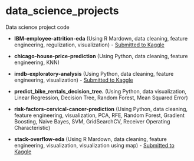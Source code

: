 # data_science_projects

Data science project code 

- **IBM-employee-attrition-eda** (Using R Mardown, data cleaning, feature engineering, regulization, visualization) - [Submitted to Kaggle](https://www.kaggle.com/cindy625/factors-attribute-to-employee-attrition)

- **chicago-house-price-prediction** (Using Python, data cleaning, feature engineering, KNN)

- **imdb-exploratory-analysis** (Using Python, data cleaning, feature engineering, visualization) - [Submitted to Kaggle](https://www.kaggle.com/cindy625/imdb-trending-and-top-actor-and-director)

- **predict_bike_rentals_decision_tree.** (Using Python, data visualization, Linear Regression, Decision Tree, Random Forest, Mean Squared Error)

- **risk-factors-cervical-cancer-prediction** (Using Python, data cleaning, feature engineering, visualization, PCA, RFE, Random Forest, Gradient Boosting, Naive Bayes, SVM, GridSearchCV, Receiver Operating Characteristic)

- **stack-overflow-eda** (Using R Mardown, data cleaning, feature engineering, visualization, visualization using map) - [Submitted to Kaggle](https://www.kaggle.com/cindy625/explore-stack-overflow-data)
